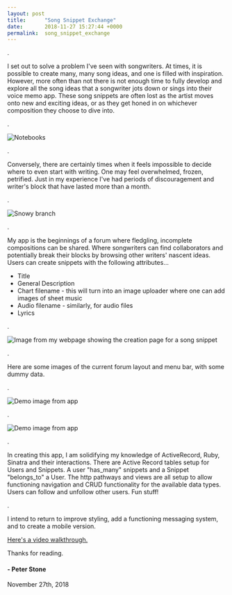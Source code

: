 ```yaml
---
layout: post
title:      "Song Snippet Exchange"
date:       2018-11-27 15:27:44 +0000
permalink:  song_snippet_exchange
---
```



.


I set out to solve a problem I've seen with songwriters. At times, it is possible to create many, many song ideas, and one is filled with inspiration. However, more often than not there is not enough time to fully develop and explore all the song ideas that a songwriter jots down or sings into their voice memo app. These song snippets are often lost as the artist moves onto new and exciting ideas, or as they get honed in on whichever composition they choose to dive into.


.
 
  
	 
![Notebooks](https://i.imgur.com/iwjtkYQ.jpg)



.



Conversely, there are certainly times when it feels impossible to decide where to even start with writing. One may feel overwhelmed, frozen, petrified. Just in my experience I've had periods of discouragement and writer's block that have lasted more than a month.


.



![Snowy branch](https://i.imgur.com/2m0O1sc.jpg)


.



My app is the beginnings of a forum where fledgling, incomplete compositions can be shared. Where songwriters can find collaborators and potentially break their blocks by browsing other writers' nascent ideas. Users can create snippets with the following attributes...
* Title
* General Description
* Chart filename - this will turn into an image uploader where one can add images of sheet music
* Audio filename - similarly, for audio files
* Lyrics

.

![Image from my webpage showing the creation page for a song snippet](https://i.imgur.com/qEnaA5M.png)


.


Here are some images of the current forum layout and menu bar, with some dummy data.


.





![Demo image from app](https://i.imgur.com/hUBSMhN.png)


.


![Demo image from app](https://i.imgur.com/FHycqoL.png)


.



In creating this app, I am solidifying my knowledge of ActiveRecord, Ruby, Sinatra and their interactions. There are Active Record tables setup for Users and Snippets. A user "has_many" snippets and a Snippet "belongs_to" a User. The http pathways and views are all setup to allow functioning navigation and CRUD functionality for the available data types. Users can follow and unfollow other users. Fun stuff!


.


I intend to return to improve styling, add a functioning messaging system, and to create a mobile version. 

[Here's a video walkthrough.](https://youtu.be/zaqJIufcCss)


Thanks for reading.

#### - Peter Stone
November 27th, 2018
